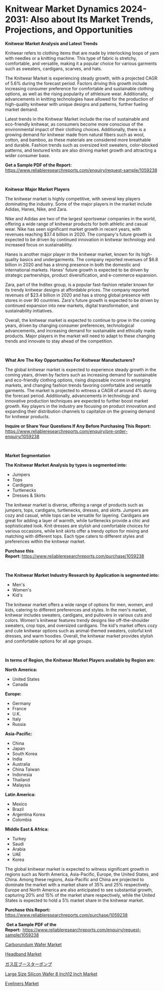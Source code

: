 <p><h1>Knitwear Market Dynamics 2024-2031: Also about Its Market Trends, Projections, and Opportunities</h1></p><p><strong>Knitwear Market Analysis and Latest Trends</strong></p>
<p><p>Knitwear refers to clothing items that are made by interlocking loops of yarn with needles or a knitting machine. This type of fabric is stretchy, comfortable, and versatile, making it a popular choice for various garments such as sweaters, cardigans, scarves, and hats.</p><p>The Knitwear Market is experiencing steady growth, with a projected CAGR of 5.6% during the forecast period. Factors driving this growth include increasing consumer preference for comfortable and sustainable clothing options, as well as the rising popularity of athleisure wear. Additionally, advancements in knitting technologies have allowed for the production of high-quality knitwear with unique designs and patterns, further fueling market demand.</p><p>Latest trends in the Knitwear Market include the rise of sustainable and eco-friendly knitwear, as consumers become more conscious of the environmental impact of their clothing choices. Additionally, there is a growing demand for knitwear made from natural fibers such as wool, cotton, and bamboo, as these materials are considered more breathable and durable. Fashion trends such as oversized knit sweaters, color-blocked patterns, and textured knits are also driving market growth and attracting a wider consumer base.</p></p>
<p><strong>Get a Sample PDF of the Report:&nbsp;</strong> <a href="https://www.reliableresearchreports.com/enquiry/request-sample/1059238">https://www.reliableresearchreports.com/enquiry/request-sample/1059238</a></p>
<p>&nbsp;</p>
<p><strong>Knitwear Major Market Players</strong></p>
<p><p>The knitwear market is highly competitive, with several key players dominating the industry. Some of the major players in the market include Adidas, Hanes, Nike, and Zara.</p><p>Nike and Adidas are two of the largest sportswear companies in the world, offering a wide range of knitwear products for both athletic and casual wear. Nike has seen significant market growth in recent years, with revenues reaching $37.4 billion in 2020. The company's future growth is expected to be driven by continued innovation in knitwear technology and increased focus on sustainability.</p><p>Hanes is another major player in the knitwear market, known for its high-quality basics and undergarments. The company reported revenues of $6.8 billion in 2020 and has a strong presence in both the domestic and international markets. Hanes' future growth is expected to be driven by strategic partnerships, product diversification, and e-commerce expansion.</p><p>Zara, part of the Inditex group, is a popular fast-fashion retailer known for its trendy knitwear designs at affordable prices. The company reported revenues of $23.4 billion in 2020 and has a strong global presence with stores in over 90 countries. Zara's future growth is expected to be driven by continued expansion into new markets, digital transformation, and sustainability initiatives.</p><p>Overall, the knitwear market is expected to continue to grow in the coming years, driven by changing consumer preferences, technological advancements, and increasing demand for sustainable and ethically made products. Major players in the market will need to adapt to these changing trends and innovate to stay ahead of the competition.</p></p>
<p>&nbsp;</p>
<p><strong>What Are The Key Opportunities For Knitwear Manufacturers?</strong></p>
<p><p>The global knitwear market is expected to experience steady growth in the coming years, driven by factors such as increasing demand for sustainable and eco-friendly clothing options, rising disposable income in emerging markets, and changing fashion trends favoring comfortable and versatile garments. The market is projected to witness a CAGR of around 4% during the forecast period. Additionally, advancements in technology and innovative production techniques are expected to further boost market growth. Key players in the industry are focusing on product innovation and expanding their distribution channels to capitalize on the growing demand for knitwear products.</p></p>
<p><strong>Inquire or Share Your Questions If Any Before Purchasing This Report:</strong> <a href="https://www.reliableresearchreports.com/enquiry/pre-order-enquiry/1059238">https://www.reliableresearchreports.com/enquiry/pre-order-enquiry/1059238</a></p>
<p>&nbsp;</p>
<p><strong>Market Segmentation</strong></p>
<p><strong>The Knitwear Market Analysis by types is segmented into:</strong></p>
<p><ul><li>Jumpers</li><li>Tops</li><li>Cardigans</li><li>Turtlenecks</li><li>Dresses & Skirts</li></ul></p>
<p><p>The knitwear market is diverse, offering a range of products such as jumpers, tops, cardigans, turtlenecks, dresses, and skirts. Jumpers are cozy and casual, while tops can be versatile for layering. Cardigans are great for adding a layer of warmth, while turtlenecks provide a chic and sophisticated look. Knit dresses are stylish and comfortable choices for various occasions, while knit skirts offer a trendy option for mixing and matching with different tops. Each type caters to different styles and preferences within the knitwear market.</p></p>
<p><strong>Purchase this Report:&nbsp;</strong><a href="https://www.reliableresearchreports.com/purchase/1059238">https://www.reliableresearchreports.com/purchase/1059238</a></p>
<p>&nbsp;</p>
<p><strong>The Knitwear Market Industry Research by Application is segmented into:</strong></p>
<p><ul><li>Men's</li><li>Women's</li><li>Kid's</li></ul></p>
<p><p>The knitwear market offers a wide range of options for men, women, and kids, catering to different preferences and styles. In the men's market, knitwear includes sweaters, cardigans, and pullovers in various cuts and colors. Women's knitwear features trendy designs like off-the-shoulder sweaters, crop tops, and oversized cardigans. The kid's market offers cozy and cute knitwear options such as animal-themed sweaters, colorful knit dresses, and warm hoodies. Overall, the knitwear market provides stylish and comfortable options for all age groups.</p></p>
<p>&nbsp;</p>
<p><strong>In terms of Region, the Knitwear Market Players available by Region are:</strong></p>
<p>
    <p> <strong> North America: </strong>
        <ul>
            <li>United States</li>
            <li>Canada</li>
        </ul>
        </p> 
    <p> <strong> Europe: </strong>
        <ul>
            <li>Germany</li>
            <li>France</li>
            <li>U.K.</li>
            <li>Italy</li>
            <li>Russia</li>
        </ul>
        </p> 
    <p> <strong> Asia-Pacific: </strong>
        <ul>
            <li>China</li>
            <li>Japan</li>
            <li>South Korea</li>
            <li>India</li>
            <li>Australia</li>
            <li>China Taiwan</li>
            <li>Indonesia</li>
            <li>Thailand</li>
            <li>Malaysia</li>
        </ul>
        </p> 
    <p> <strong> Latin America: </strong>
        <ul>
            <li>Mexico</li>
            <li>Brazil</li>
            <li>Argentina Korea</li>
            <li>Colombia</li>
        </ul>
        </p> 
    <p> <strong> Middle East & Africa: </strong>
        <ul>
            <li>Turkey</li>
            <li>Saudi</li>
            <li>Arabia</li>
            <li>UAE</li>
            <li>Korea</li>
        </ul>
    </p>
    </p>
<p><p>The global knitwear market is expected to witness significant growth in regions such as North America, Asia-Pacific, Europe, the United States, and China. Among these regions, Asia-Pacific and China are projected to dominate the market with a market share of 35% and 25% respectively. Europe and North America are also anticipated to see substantial growth, capturing 20% and 15% of the market share respectively, while the United States is expected to hold a 5% market share in the knitwear market.</p></p>
<p><strong>Purchase this Report: </strong><a href="https://www.reliableresearchreports.com/purchase/1059238">https://www.reliableresearchreports.com/purchase/1059238</a></p>
<p>&nbsp;<strong>Get a Sample PDF of the Report:&nbsp;&nbsp;</strong><a href="https://www.reliableresearchreports.com/enquiry/request-sample/1059238">https://www.reliableresearchreports.com/enquiry/request-sample/1059238</a></p>
<p><strong></strong></p>
<p><p><a href="https://issuu.com/reportprime-2/docs/carborundum-wafer-market-size-2030.pptx">Carborundum Wafer Market</a></p><p><a href="https://github.com/okotobwrhuteie/Market-Research-Report-List-1/blob/main/headband-market.md">Headband Market</a></p><p><a href="https://github.com/ycmtqqhvk3273/Market-Research-Report-List-1/blob/main/17114664646.md">ガス圧ブースターポンプ</a></p><p><a href="https://issuu.com/reportprime-2/docs/large-size-silicon-wafer-8-inch12-inch-market-size">Large Size Silicon Wafer 8 Inch12 Inch Market</a></p><p><a href="https://github.com/myacatherineblakecaczo9vcsw/Market-Research-Report-List-1/blob/main/eyeliners-market.md">Eyeliners Market</a></p></p>